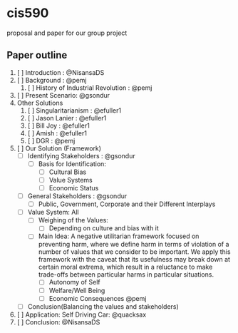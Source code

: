 # cis590
proposal and paper for our group project

## Paper outline
1. [ ] Introduction : @NisansaDS 
2. [ ] Background : @pemj
   1. [ ] History of Industrial Revolution : @pemj 
3. [ ] Present Scenario: @gsondur
4. Other Solutions
   1. [ ] Singularitarianism : @efuller1
   2. [ ] Jason Lanier : @efuller1
   3. [ ] Bill Joy : @efuller1
   4. [ ] Amish : @efuller1
   2. [ ] DGR : @pemj
5. [ ] Our Solution (Framework)
    - [ ] Identifying Stakeholders : @gsondur
        - [ ] Basis for Identification:
            - [ ] Cultural Bias
            - [ ] Value Systems
            - [ ] Economic Status
    - [ ] General Stakeholders : @gsondur
        - [ ] Public, Government, Corporate and their Different Interplays
    - [ ] Value System: All
        - [ ] Weighing of the Values:
            - [ ] Depending on culture and bias with it
        - [ ] Main Idea: A negative utilitarian framework focused on 
	preventing harm, where we define harm in terms of violation
	of a number of values that we consider to be important.  We
	apply this framework with the caveat that its usefulness may
	break down at certain moral extrema, which result in a
	reluctance to make trade-offs between particular harms in
	particular situations.
            - [ ] Autonomy of Self
            - [ ] Welfare/Well Being
            - [ ] Economic Consequences @pemj
    - [ ] Conclusion(Balancing the values and stakeholders)
6. [ ] Application: Self Driving Car: @quacksax
7. [ ] Conclusion: @NisansaDS